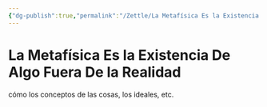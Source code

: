 ```yaml
---
{"dg-publish":true,"permalink":"/Zettle/La Metafísica Es la Existencia De Algo Fuera De la Realidad/","title":"La Metafísica Es la Existencia De Algo Fuera De la Realidad","created":"Wednesday, 2023-10-04, 4:03:39 pm","updated":"Sunday, 2024-04-07, 7:13:35 pm"}
---
```



# La Metafísica Es la Existencia De Algo Fuera De la Realidad
cómo los conceptos de las cosas, los ideales, etc.

